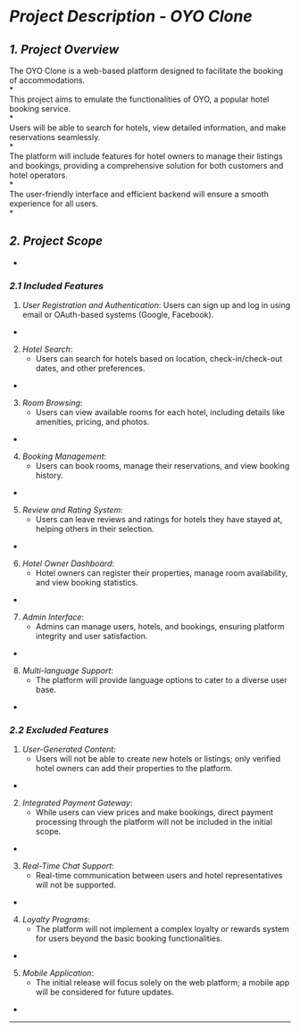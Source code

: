 

# *Project Description - OYO Clone*

## *1. Project Overview*  
The OYO Clone is a web-based platform designed to facilitate the booking of accommodations.  
*  
This project aims to emulate the functionalities of OYO, a popular hotel booking service.  
*  
Users will be able to search for hotels, view detailed information, and make reservations seamlessly.  
*  
The platform will include features for hotel owners to manage their listings and bookings, providing a comprehensive solution for both customers and hotel operators.  
*  
The user-friendly interface and efficient backend will ensure a smooth experience for all users.  
*  

## *2. Project Scope*  
*  
### *2.1 Included Features*  
1. *User Registration and Authentication*: Users can sign up and log in using email or OAuth-based systems (Google, Facebook).  
*  
2. *Hotel Search*:  
   - Users can search for hotels based on location, check-in/check-out dates, and other preferences.  
*  
3. *Room Browsing*:  
   - Users can view available rooms for each hotel, including details like amenities, pricing, and photos.  
*  
4. *Booking Management*:  
   - Users can book rooms, manage their reservations, and view booking history.  
*  
5. *Review and Rating System*:  
   - Users can leave reviews and ratings for hotels they have stayed at, helping others in their selection.  
*  
6. *Hotel Owner Dashboard*:  
   - Hotel owners can register their properties, manage room availability, and view booking statistics.  
*  
7. *Admin Interface*:  
   - Admins can manage users, hotels, and bookings, ensuring platform integrity and user satisfaction.  
*  
8. *Multi-language Support*:  
   - The platform will provide language options to cater to a diverse user base.  
*  

### *2.2 Excluded Features*  
1. *User-Generated Content*:  
   - Users will not be able to create new hotels or listings; only verified hotel owners can add their properties to the platform.  
*  
2. *Integrated Payment Gateway*:  
   - While users can view prices and make bookings, direct payment processing through the platform will not be included in the initial scope.  
*  
3. *Real-Time Chat Support*:  
   - Real-time communication between users and hotel representatives will not be supported.  
*  
4. *Loyalty Programs*:  
   - The platform will not implement a complex loyalty or rewards system for users beyond the basic booking functionalities.  
*  
5. *Mobile Application*:  
   - The initial release will focus solely on the web platform; a mobile app will be considered for future updates.  
*  

---
